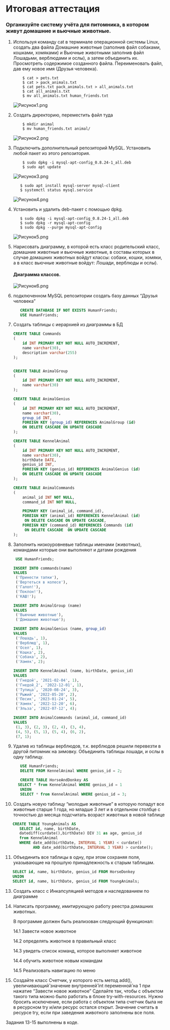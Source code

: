 # Итоговая аттестация

### Организуйте систему учёта для питомника, в котором живут домашние и вьючные животные.

1. Используя команду cat в терминале операционной системы Linux, создать два файла 
    Домашние животные (заполнив файл собаками, кошками, хомяками) и Вьючные животными
    заполнив файл Лошадьми, верблюдами и ослы), а затем объединить их. Просмотреть содержимое созданного файла. Переименовать файл, дав ему новое имя (Друзья человека).
    ```shell
        $ cat > pets.txt
        $ cat > pack_animals.txt
        $ cat pets.txt pack_animals.txt > all_animals.txt
        $ cat all_animals.txt
        $ mv all_animals.txt human_friends.txt
    ```
    ![Рисунок1.png](img/Рисунок1.png)


2. Создать директорию, переместить файл туда
    ```shell
        $ mkdir animal
        $ mv human_friends.txt animal/
    ```

    ![Рисунок2.png](img/Рисунок2.png)

3. Подключить дополнительный репозиторий MySQL. Установить любой пакет
   из этого репозитория.
    ```shell
        $ sudo dpkg -i mysql-apt-config_0.8.24-1_all.deb
        $ sudo apt update 
    ```
   ![Рисунок3.png](img/Рисунок3.png)
   
   ```shell
      $ sudo apt install mysql-server mysql-client
      $ systemctl status mysql.service
   ```
   ![Рисунок4.png](img/Рисунок4.png)

4. Установить и удалить deb-пакет с помощью dpkg.

   ```shell
      $ sudo dpkg -i mysql-apt-config_0.8.24-1_all.deb
      $ sudo dpkg -r mysql-apt-config
      $ sudo dpkg --purge mysql-apt-config
   ```
   ![Рисунок5.png](img/Рисунок5.png)
 
5. Нарисовать диаграмму, в которой есть класс родительский класс, домашние 
   животные и вьючные животные, в составы которых в случае домашних
   животных войдут классы: собаки, кошки, хомяки, 
   а в класс вьючные животные войдут: Лошади, верблюды и ослы).
   #### Диаграмма классов.   

   ![Рисунок6.png](img/Рисунок6.png)
   
  
6. подключенном MySQL репозитории создать базу данных “Друзья человека”

   ```sql
      CREATE DATABASE IF NOT EXISTS HumanFriends;
      USE HumanFriends;
   ```
7. Создать таблицы с иерархией из диаграммы в БД

   ```sql
   CREATE TABLE Commands
   (
       id INT PRIMARY KEY NOT NULL AUTO_INCREMENT,
       name varchar(30),
       description varchar(255)
   );
   
   
   CREATE TABLE AnimalGroup
   (
       id INT PRIMARY KEY NOT NULL AUTO_INCREMENT,
       name varchar(30)
   );
   
   CREATE TABLE AnimalGenius
   (
       id INT PRIMARY KEY NOT NULL AUTO_INCREMENT,
       name varchar(30),
       group_id INT,
       FOREIGN KEY (group_id) REFERENCES AnimalGroup (id)
       ON DELETE CASCADE ON UPDATE CASCADE
   );
   
   CREATE TABLE KennelAnimal
   (
       id INT PRIMARY KEY NOT NULL AUTO_INCREMENT,
       name varchar(30),
       birthDate DATE,
       genius_id INT,
       FOREIGN KEY (genius_id) REFERENCES AnimalGenius (id)
       ON DELETE CASCADE ON UPDATE CASCADE
   );
   
   CREATE TABLE AnimalCommands
   (
       animal_id INT NOT NULL,
       command_id INT NOT NULL,

       PRIMARY KEY (animal_id, command_id),
       FOREIGN KEY (animal_id) REFERENCES KennelAnimal (id)
        ON DELETE CASCADE ON UPDATE CASCADE,
       FOREIGN KEY (command_id) REFERENCES Commands (id)
        ON DELETE CASCADE  ON UPDATE CASCADE
   );
   ```
8. Заполнить низкоуровневые таблицы именами (животных), командами которые они выполняют и датами рождения
   
   ```sql
    USE HumanFriends;

   INSERT INTO commands(name)
   VALUES
    ('Принести тапки'),
    ('Вертеться в колесе'),
    ('Галоп!'),
    ('Поклон!'),
    ('КАШ!');
   
   INSERT INTO AnimalGroup (name)
   VALUES
    ('Вьючные животные'),
    ('Домашние животные');
   
   INSERT INTO AnimalGenius (name, group_id)
   VALUES
    ('Лошадь', 1),
    ('Верблюд', 1),
    ('Осел', 1),
    ('Кошка', 2),
    ('Собака', 2),
    ('Хомяк', 2);
   
   INSERT INTO KennelAnimal (name, birthDate, genius_id)
   VALUES
    ('Гнедой', '2021-02-04', 1),
    ('Гнедой_2', '2022-12-01', 1),
    ('Тупица', '2020-08-24', 3),
    ('Рыжий', '2022-05-20', 2),
    ('Песик', '2023-01-24', 5),
    ('Хомяк', '2022-12-20', 6),
    ('Эльза', '2022-07-12', 4);
   
   INSERT INTO AnimalCommands (animal_id, command_id)
   VALUES
    (1, 3), (2, 3), (2, 4), (3, 4),
    (4, 5), (5, 1), (5, 4), (6, 2),
    (7, 1);
   ```
9. Удалив из таблицы верблюдов, т.к. верблюдов решили перевезти в другой
   питомник на зимовку. Объединить таблицы лошади, и ослы в одну таблицу.
   ```sql
      USE HumanFriends;
      DELETE FROM KennelAnimal WHERE genius_id = 2;
   
      CREATE TABLE HorseAndDonkey AS
     SELECT * from KennelAnimal WHERE genius_id = 1
      UNION
      SELECT * from KennelAnimal WHERE genius_id = 3;
   ```
10. Создать новую таблицу “молодые животные” в которую попадут все
    животные старше 1 года, но младше 3 лет и в отдельном столбце с точностью
    до месяца подсчитать возраст животных в новой таблице

   ```sql
      CREATE TABLE YoungAnimals AS
         SELECT id, name, birthDate, 
         datediff(curdate(),birthDate) DIV 31 as age, genius_id 
         from KennelAnimal 
         WHERE date_add(birthDate, INTERVAL 1 YEAR) < curdate() 
               AND date_add(birthDate, INTERVAL 3 YEAR) > curdate();
   ```
11. Объединить все таблицы в одну, при этом сохраняя поля, указывающие на
    прошлую принадлежность к старым таблицам.
   ```sql
      SELECT id, name, birthDate, genius_id FROM HorseDonkey
      UNION
      SELECT id, name, birthDate, genius_id FROM YoungAnimals;
   ```

13.	Создать класс с Инкапсуляцией методов и наследованием по диаграмме

14.	Написать программу, имитирующую работу реестра домашних животных.


      В программе должен быть реализован следующий функционал:

      14.1	Завести новое животное

      14.2	определять животное в правильный класс

      14.3	увидеть список команд, которое выполняет животное

      14.4	обучить животное новым командам

      14.5	Реализовать навигацию по меню

15.	Создайте класс Счетчик, у которого есть метод add(), увеличивающий̆ значение внутренней̆ int переменной̆ на 1 при нажатие “Завести новое животное” Сделайте так, чтобы с объектом такого типа можно было работать в блоке try-with-resources. Нужно бросить исключение, если работа с объектом типа счетчик была не в ресурсном try и/или ресурс остался открыт. Значение считать в ресурсе try, если при заведения животного заполнены все поля.

Задания 13-15 выполнены в коде.
   
